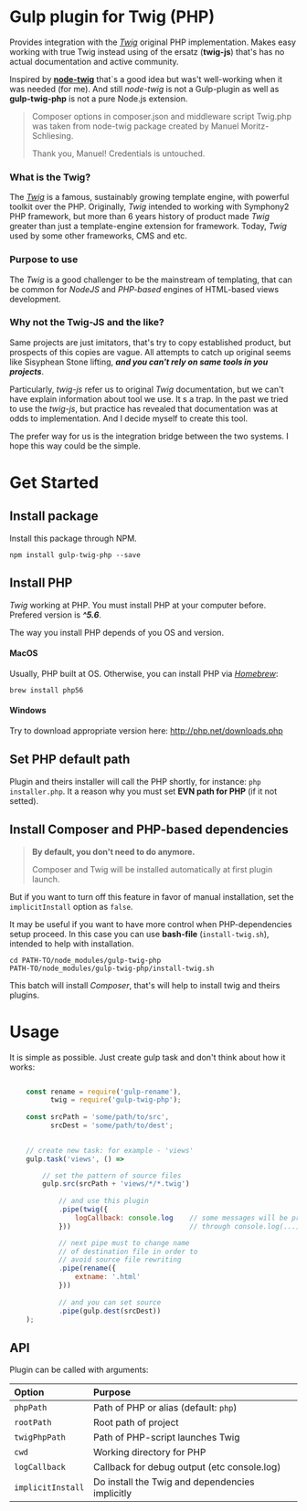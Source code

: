 # Gulp plugin for Twig (PHP)
 
Provides integration with the [*Twig*](http://twig.sensiolabs.org/) original
PHP implementation. Makes easy working with true Twig
instead using of the ersatz (**twig-js**) that's has
no actual documentation and active community.

Inspired by [**node-twig**](https://github.com/bitmade/node-twig)
that`s a good idea but was't well-working when it was needed (for me).
And still *node-twig* is not a Gulp-plugin as well as **gulp-twig-php** is not a pure Node.js
extension.

> Composer options in composer.json and middleware script Twig.php
> was taken from node-twig package created by Manuel Moritz-Schliesing.
>   
> Thank you, Manuel! Credentials is untouched.

### What is the Twig?

The [*Twig*](http://twig.sensiolabs.org/) is a famous, sustainably growing template engine,
with powerful toolkit over the PHP. Originally, *Twig* intended to working with Symphony2
PHP framework, but more than 6 years history of product made *Twig* greater than just a template-engine
extension for framework. Today, *Twig* used by some other frameworks, CMS and etc.


### Purpose to use

The *Twig* is a good challenger to be the mainstream of templating, that can
be common for *NodeJS* and *PHP-based* engines of HTML-based views development.


### Why not the Twig-JS and the like?

Same projects are just imitators, that's try to copy established product,
but prospects of this copies are vague. All attempts to catch up original seems like
Sisyphean Stone lifting, ***and you can't rely on same tools in you projects***.

Particularly, *twig-js* refer us to original *Twig* documentation,
but we can't have explain information about tool we use. It s a trap.
In the past we tried to use the *twig-js*, but practice has revealed that
documentation was at odds to implementation. And I decide myself to create
this tool.

The prefer way for us is the integration bridge between the two systems.
I hope this way could be the simple. 

# Get Started

## Install package

Install this package through NPM.

    npm install gulp-twig-php --save 

## Install PHP

*Twig* working at PHP. You must install PHP at your computer
before. Prefered version is ***^5.6***.

The way you install PHP depends of you OS and version.

#### MacOS

Usually, PHP built at OS. Otherwise, you can install PHP via [*Homebrew*](http://brew.sh/):

    brew install php56

#### Windows

Try to download appropriate version here: http://php.net/downloads.php

## Set PHP default path

Plugin and theirs installer will call the PHP shortly, for instance: ```php installer.php```.
It a reason why you must set **EVN path for PHP** (if it not setted).


## Install Composer and PHP-based dependencies

> **By default, you don't need to do anymore.**
>
> Composer and Twig will be installed automatically at first plugin launch.

But if you want to turn off this feature in favor of manual installation,
set the ```implicitInstall``` option as ```false```.

It may be useful if you want to have more control when PHP-dependencies setup proceed.
In this case you can use **bash-file** (```install-twig.sh```), intended to help with installation. 

    cd PATH-TO/node_modules/gulp-twig-php
    PATH-TO/node_modules/gulp-twig-php/install-twig.sh

This batch will install *Composer*, that's will help
to install twig and theirs plugins. 

# Usage

It is simple as possible.
Just create gulp task and don't think about how it works:

```js

    const rename = require('gulp-rename'),
          twig = require('gulp-twig-php');
          
    const srcPath = 'some/path/to/src',
          srcDest = 'some/path/to/dest';
    

    // create new task: for example - 'views'
    gulp.task('views', () =>

        // set the pattern of source files 
        gulp.src(srcPath + 'views/*/*.twig')
        
            // and use this plugin
            .pipe(twig({
                logCallback: console.log    // some messages will be printed
            }))                             // through console.log(...)

            // next pipe must to change name
            // of destination file in order to
            // avoid source file rewriting
            .pipe(rename({
                extname: '.html'
            }))
            
            // and you can set source
            .pipe(gulp.dest(srcDest))
    );

```


## API

Plugin can be called with arguments:

| Option                 | Purpose                                     |
|:-----------------------|:--------------------------------------------|
| ```phpPath```          | Path of PHP or alias (default: ```php```)   |
| ```rootPath```         | Root path of project                        |
| ```twigPhpPath```      | Path of PHP-script launches Twig            |
| ```cwd```              | Working directory for PHP                   |
| ```logCallback```      | Callback for debug output (etc console.log) |
| ```implicitInstall```  | Do install the Twig and dependencies implicitly |